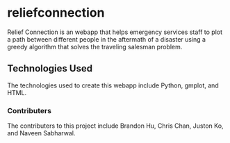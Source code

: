 # reliefconnection

Relief Connection is an webapp that helps emergency services staff to plot a path between different people in the aftermath of a disaster using a greedy algorithm that solves the traveling salesman problem.

## Technologies Used

The technologies used to create this webapp include Python, gmplot, and HTML.

### Contributers

The contributers to this project include Brandon Hu, Chris Chan, Juston Ko, and
Naveen Sabharwal.

